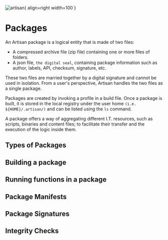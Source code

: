 ![artisan](../img/artisan.png){ align=right width=100 }

# Packages

An Artisan package is a logical entity that is made of two files:

- A compressed archive file (zip file) containing one or more files of folders.
- A json file, `the digital seal`, containing package information such as author, labels, API, checksum, signature, etc.

These two files are married together by a digital signature and cannot be used in isolation.
From a user's perspective, Artisan handles the two files as a single package.

Packages are created by invoking a profile in a build file.
Once a package is built, it is stored in the local registry under the user home `(i.e. ${HOME}/.artisan/)` and can be listed
using the `ls` command.

A package offers a way of aggregating different I.T. resources, such as scripts, binaries and content files; to facilitate their 
transfer and the execution of the logic inside them.

## Types of Packages

## Building a package

## Running functions in a package

## Package Manifests

## Package Signatures

## Integrity Checks

